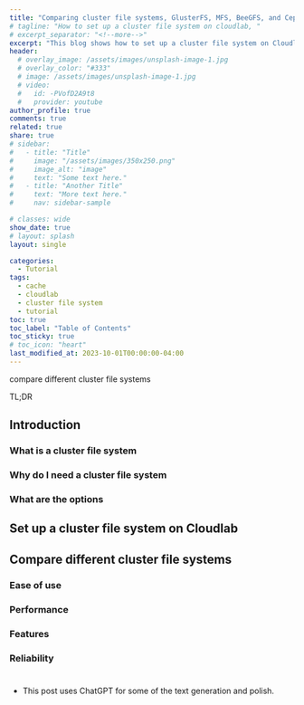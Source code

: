 ```yaml
---
title: "Comparing cluster file systems, GlusterFS, MFS, BeeGFS, and Ceph"
# tagline: "How to set up a cluster file system on cloudlab, "
# excerpt_separator: "<!--more-->"
excerpt: "This blog shows how to set up a cluster file system on Cloudlab so that you can store and work with large data sets. And how do the performance of different cluster file systems compare?"
header:
  # overlay_image: /assets/images/unsplash-image-1.jpg
  # overlay_color: "#333"
  # image: /assets/images/unsplash-image-1.jpg
  # video:
  #   id: -PVofD2A9t8
  #   provider: youtube
author_profile: true
comments: true
related: true
share: true
# sidebar:
#   - title: "Title"
#     image: "/assets/images/350x250.png"
#     image_alt: "image"
#     text: "Some text here."
#   - title: "Another Title"
#     text: "More text here."
#     nav: sidebar-sample

# classes: wide
show_date: true
# layout: splash
layout: single

categories:
  - Tutorial
tags:
  - cache
  - cloudlab
  - cluster file system
  - tutorial
toc: true
toc_label: "Table of Contents"
toc_sticky: true
# toc_icon: "heart"
last_modified_at: 2023-10-01T00:00:00-04:00
---
```



compare different cluster file systems

TL;DR 


## Introduction 
### What is a cluster file system


### Why do I need a cluster file system


### What are the options



## Set up a cluster file system on Cloudlab


## Compare different cluster file systems

### Ease of use


### Performance 


### Features 


### Reliability 




# 


* This post uses ChatGPT for some of the text generation and polish.















